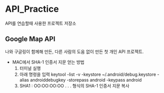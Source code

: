 # API_Practice

 API를 연습할때 사용한 프로젝트 저장소





## Google Map API

나와 구글링이 함께해 만든, 다른 사람의 도움 없이 만든 첫 개인 API 프로젝트.

- MAC에서 SHA-1 인증서 지문 얻는 방법
  1. 터미널 실행
  2. 아래 명령을 입력
     keytool -list -v -keystore ~/.android/debug.keystore -alias androiddebugkey -storepass android -keypass android
  3. SHA1 : OO:OO:OO:OO . . . 형식의 SHA-1 인증서 지문 복사
